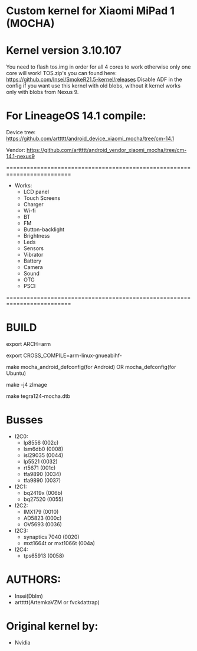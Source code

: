 # Custom kernel for Xiaomi MiPad 1 (MOCHA)
# Kernel version 3.10.107

You need to flash tos.img in order for all 4 cores to work otherwise only one core will work! TOS.zip's you can found here: https://github.com/Insei/SmokeR21.5-kernel/releases
Disable ADF in the config if you want use this kernel with old blobs, without it kernel works only with blobs from Nexus 9.

# For LineageOS 14.1 compile:
Device tree: https://github.com/arttttt/android_device_xiaomi_mocha/tree/cm-14.1

Vendor: https://github.com/arttttt/android_vendor_xiaomi_mocha/tree/cm-14.1-nexus9

=========================================================================
* Works:
	* LCD panel
	* Touch Screens
	* Charger
	* Wi-fi
	* BT
	* FM
	* Button-backlight
	* Brightness
	* Leds
	* Sensors
	* Vibrator
	* Battery
	* Camera
	* Sound
	* OTG
	* PSCI

=========================================================================
# BUILD
export ARCH=arm

export CROSS_COMPILE=arm-linux-gnueabihf-

make mocha_android_defconfig(for Android) OR mocha_defconfig(for Ubuntu)

make -j4 zImage

make tegra124-mocha.dtb

# Busses
* I2C0:
	* lp8556 	            	(002c)
	* lsm6db0 	            	(0008)
	* isl29035           		(0044)
	* lp5521    			(0032)
	* rt5671          		(001c)
	* tfa9890			(0034)
	* tfa9890			(0037)
* I2C1:
	* bq2419x			(006b) 	
	* bq27520           		(0055)		
* I2C2:
	* IMX179 			(0010)
	* AD5823			(000c)
	* OV5693			(0036)
* I2C3:
	* synaptics 7040        	(0020)	
	* mxt1664t or mxt1066t		(004a)		
* I2C4:
	* tps65913 			(0058)						

# AUTHORS:
* Insei(DbIm)
* arttttt(ArtemkaVZM or fvckdattrap)

# Original kernel by:
* Nvidia
